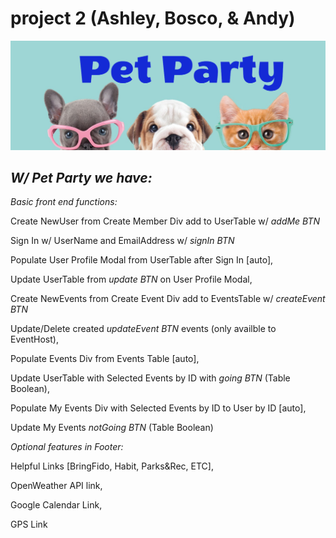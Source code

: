 # project 2 (Ashley, Bosco, & Andy)

![Logo](public/assets/img/logo.jpg)

## _W/ Pet Party we have:_

_Basic front end functions:_

Create NewUser from Create Member Div add to UserTable w/ _addMe BTN_

Sign In w/ UserName and EmailAddress w/ _signIn BTN_

Populate User Profile Modal from UserTable after Sign In [auto],

Update UserTable from _update BTN_ on User Profile Modal,

Create NewEvents from Create Event Div add to EventsTable w/ _createEvent BTN_

Update/Delete created _updateEvent BTN_ events (only availble to EventHost),

Populate Events Div from Events Table [auto],

Update UserTable with Selected Events by ID with _going BTN_ (Table Boolean),

Populate My Events Div with Selected Events by ID to User by ID [auto],

Update My Events _notGoing BTN_ (Table Boolean)

_Optional features in Footer:_

Helpful Links [BringFido, Habit, Parks&Rec, ETC],

OpenWeather API link,

Google Calendar Link,

GPS Link
